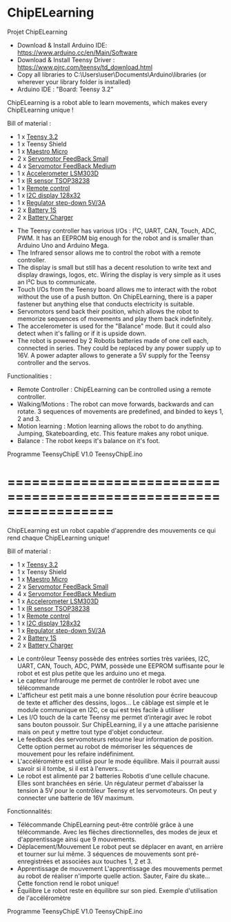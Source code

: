 # ChipELearning
Projet ChipELearning



* Download & Install Arduino IDE: https://www.arduino.cc/en/Main/Software 
* Download & Install Teensy Driver : https://www.pjrc.com/teensy/td_download.html
* Copy all libraries to C:\Users\user\Documents\Arduino\libraries (or wherever your library folder is installed)
* Arduino IDE : "Board: Teensy 3.2" 

ChipELearning is a robot able to learn movements, which makes every ChipELearning unique !

Bill of material :
* 1 x [Teensy 3.2](http://www.francerobotique.com/electronique/457-module-teensy-32.html) 
* 1 x Teensy Shield	
* 1 x [Maestro Micro](http://www.francerobotique.com/contr%C3%B4leurs-interfaces/138-contr%C3%B4leur-usb-micro-maestro-6.html)	
* 2 x [Servomotor FeedBack Small](https://www.adafruit.com/product/1449)	
* 4 x [Servomotor FeedBack Medium](https://www.adafruit.com/product/1404)
* 1 x [Accelerometer LSM303D](http://www.francerobotique.com/orientation/244-acc%C3%A9l%C3%A9rom%C3%A8tre-3d-lsm303d.html?search_query=LSM303D%09&results=2)	
* 1 x [IR sensor TSOP38238](http://www.francerobotique.com/luminosit%C3%A9-couleur/420-r%C3%A9cepteur-ir-tsop38238.html?search_query=TSOP38238%09&results=1)	
* 1 x [Remote control](http://www.francerobotique.com/t%C3%A9l%C3%A9commande/426-mini-t%C3%A9l%C3%A9commande.html)	
* 1 x [I2C display 128x32](https://www.adafruit.com/product/931)	
* 1 x [Regulator step-down 5V/3A](https://www.adafruit.com/product/1385)	
* 2 x [Battery 1S](http://www.francerobotique.com/batterie/302-batterie-li-ion-37v-1300mah-lb-040.html)	
* 2 x [Battery Charger](http://www.francerobotique.com/chargeur/303-chargeur-de-batterie-li-ion-lbb-040.html)

- The Teensy controller has various I/Os : I²C, UART, CAN, Touch, ADC, PWM.
It has an EEPROM big enough for the robot and is smaller than Arduino Uno and Arduino Mega.
- The Infrared sensor allows me to control the robot with a remote controller.
- The display is small but still has a decent resolution to write text and display drawings, logos, etc. Wiring the display is very simple as it uses an I²C bus to communicate.
- Touch I/Os from the Teensy board allows me to interact with the robot without the use of a push button. On ChipELearning, there is a paper fastener but anything else that conducts electricity is suitable.
- Servomotors send back their position, which allows the robot to memorize sequences of movements and play them back indefinitely.
- The accelerometer is used for the "Balance" mode. But it could also detect when it's falling or if it is upside down.
- The robot is powered by 2 Robotis batteries made of one cell each, connected in series. They could be replaced by any power supply up to 16V.
A power adapter allows to generate a 5V supply for the Teensy controller and the servos.


Functionalities :
- Remote Controller :
ChipELearning can be controlled using a remote controller.
- Walking/Motions :
The robot can move forwards, backwards and can rotate. 3 sequences of movements are predefined, and binded to keys 1, 2 and 3.
- Motion learning :
Motion learning allows the robot to do anything. Jumping, Skateboarding, etc. This feature makes any robot unique.
- Balance :
The robot keeps it's balance on it's foot.


Programme TeensyChipE V1.0  TeensyChipE.ino

=================================================================
==============================================================================


ChipELearning est un robot capable d'apprendre des mouvements ce qui rend chaque ChipELearning unique! 

Bill of material :
* 1 x [Teensy 3.2](http://www.francerobotique.com/electronique/457-module-teensy-32.html) 
* 1 x Teensy Shield	
* 1 x [Maestro Micro](http://www.francerobotique.com/contr%C3%B4leurs-interfaces/138-contr%C3%B4leur-usb-micro-maestro-6.html)	
* 2 x [Servomotor FeedBack Small](https://www.adafruit.com/product/1449)	
* 4 x [Servomotor FeedBack Medium](https://www.adafruit.com/product/1404)
* 1 x [Accelerometer LSM303D](http://www.francerobotique.com/orientation/244-acc%C3%A9l%C3%A9rom%C3%A8tre-3d-lsm303d.html?search_query=LSM303D%09&results=2)	
* 1 x [IR sensor TSOP38238](http://www.francerobotique.com/luminosit%C3%A9-couleur/420-r%C3%A9cepteur-ir-tsop38238.html?search_query=TSOP38238%09&results=1)	
* 1 x [Remote control](http://www.francerobotique.com/t%C3%A9l%C3%A9commande/426-mini-t%C3%A9l%C3%A9commande.html)	
* 1 x [I2C display 128x32](https://www.adafruit.com/product/931)	
* 1 x [Regulator step-down 5V/3A](https://www.adafruit.com/product/1385)	
* 2 x [Battery 1S](http://www.francerobotique.com/batterie/302-batterie-li-ion-37v-1300mah-lb-040.html)	
* 2 x [Battery Charger](http://www.francerobotique.com/chargeur/303-chargeur-de-batterie-li-ion-lbb-040.html)

- Le contrôleur Teensy possède des entrées sorties très variées, I2C, UART, CAN, Touch, ADC, PWM, possède une EEPROM suffisante pour le robot et est plus petite que les arduino uno et mega.
- Le capteur Infrarouge me permet de contrôler le robot avec une télécommande
- L'afficheur est petit mais a une bonne résolution pour écrire beaucoup de texte et afficher des dessins, logos... Le câblage est simple et le module communique en I2C, ce qui est très facile à utiliser
- Les I/O touch de la carte Teensy me permet d’interagir avec le robot sans bouton poussoir. Sur ChipELearning, il y a une attache parisienne mais on peut y mettre tout type d'objet conducteur. 
- Le feedback des servomoteurs retourne leur information de position. Cette option permet au robot de mémoriser les séquences de mouvement pour les refaire indéfiniment.
- L'accéléromètre est utilisé pour le mode équilibre. Mais il pourrait aussi savoir si il tombe, si il est à l'envers...
- Le robot est alimenté par 2 batteries Robotis d'une cellule chacune. Elles sont branchées en série. Un régulateur permet d'abaisser la tension à 5V pour le contrôleur Teensy et les servomoteurs. On peut y connecter une batterie de 16V maximum.


Fonctionnalités:
- Télécommande
ChipELearning peut-être contrôlé grâce à une télécommande. Avec les flèches directionnelles, des modes de jeux et d'apprentissage ainsi que 9 mouvements.
- Déplacement/Mouvement
Le robot peut se déplacer en avant, en arrière et tourner sur lui même. 3 séquences de mouvements sont pré-enregistrées et associées aux touches 1, 2 et 3.
- Apprentissage de mouvement
L'apprentissage des mouvements permet au robot de réaliser n'importe quelle action. Sauter, Faire du skate... Cette fonction rend le robot unique!
- Équilibre
Le robot reste en équilibre sur son pied. Exemple d'utilisation de l'accéléromètre


Programme TeensyChipE V1.0  TeensyChipE.ino

